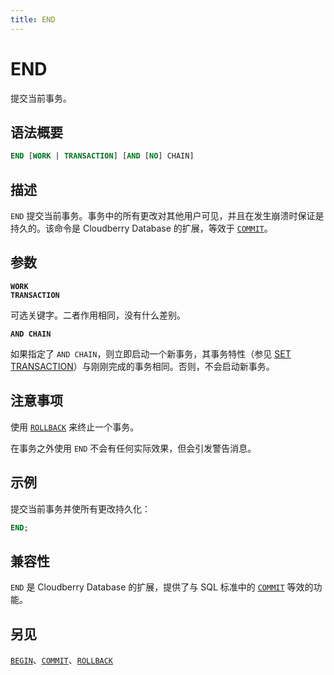 ```yaml
---
title: END
---
```


# END

提交当前事务。

## 语法概要

```sql
END [WORK | TRANSACTION] [AND [NO] CHAIN]
```

## 描述

`END` 提交当前事务。事务中的所有更改对其他用户可见，并且在发生崩溃时保证是持久的。该命令是 Cloudberry Database 的扩展，等效于 [`COMMIT`](https://github.com/cloudberrydb/cloudberrydb-site/blob/cbdb-doc-validation/docs/sql-stmts/sql-stmt-commit.md)。

## 参数

**`WORK`**<br />
**`TRANSACTION`**

可选关键字。二者作用相同，没有什么差别。

**`AND CHAIN`**

如果指定了 `AND CHAIN`，则立即启动一个新事务，其事务特性（参见 [SET TRANSACTION](/i18n/zh/docusaurus-plugin-content-docs/current/sql-stmts/sql-stmt-set-transaction.md)）与刚刚完成的事务相同。否则，不会启动新事务。

## 注意事项

使用 [`ROLLBACK`](/i18n/zh/docusaurus-plugin-content-docs/current/sql-stmts/sql-stmt-rollback.md) 来终止一个事务。

在事务之外使用 `END` 不会有任何实际效果，但会引发警告消息。

## 示例

提交当前事务并使所有更改持久化：

```sql
END;
```

## 兼容性

`END` 是 Cloudberry Database 的扩展，提供了与 SQL 标准中的 [`COMMIT`](https://github.com/cloudberrydb/cloudberrydb-site/blob/cbdb-doc-validation/docs/sql-stmts/sql-stmt-commit.md) 等效的功能。

## 另见

[`BEGIN`](https://github.com/cloudberrydb/cloudberrydb-site/blob/cbdb-doc-validation/docs/sql-stmts/sql-stmt-begin.md)、[`COMMIT`](https://github.com/cloudberrydb/cloudberrydb-site/blob/cbdb-doc-validation/docs/sql-stmts/sql-stmt-commit.md)、[`ROLLBACK`](/i18n/zh/docusaurus-plugin-content-docs/current/sql-stmts/sql-stmt-rollback.md)
